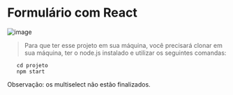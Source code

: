 # Formulário com React 
![image](https://user-images.githubusercontent.com/103073163/198905375-2ee43923-042e-4d14-a9fd-cbbff9da88b1.png)

 > Para que ter esse projeto em sua máquina, você precisará clonar em sua máquina, ter o node.js instalado e utilizar os seguintes comandas:
 ```
    cd projeto
    npm start
 ```
 
 Observação: os multiselect não estão finalizados.

